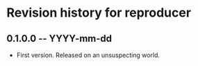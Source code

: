 # Revision history for reproducer

## 0.1.0.0 -- YYYY-mm-dd

* First version. Released on an unsuspecting world.
